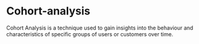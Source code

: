 # Cohort-analysis
Cohort Analysis is a technique used to gain insights into the behaviour and characteristics of specific groups of users or customers over time.

